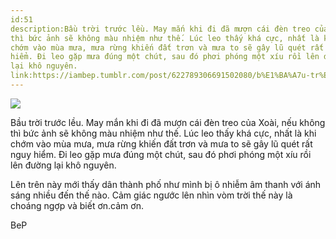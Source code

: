 ```yaml
---
id:51
description:Bầu trời trước lều. May mắn khi đi đã mượn cái đèn treo của Xoài, nếu không
thì bức ảnh sẽ không màu nhiệm như thế. Lúc leo thấy khá cực, nhất là khi
chớm vào mùa mưa, mưa rừng khiến đất trơn và mưa to sẽ gây lũ quét rất nguy
hiểm. Đi leo gặp mưa đúng một chút, sau đó phơi phóng một xíu rồi lên đường
lại khô nguyên.
link:https://iambep.tumblr.com/post/622789306691502080/b%E1%BA%A7u-tr%E1%BB%9Di-tr%C6%B0%E1%BB%9Bc-l%E1%BB%81u-may-m%E1%BA%AFn-khi-%C4%91i-%C4%91%C3%A3-m%C6%B0%E1%BB%A3n-c%C3%A1i-%C4%91%C3%A8n
---
```


![](https://64.media.tumblr.com/41772a2bc122a0aa3d22a4e76500c3f0/a8a835df15b93d3d-05/s1280x1920/90a850d83fb54d5c2ac9f1a6a0fd7a6765baf304.jpg)

Bầu trời trước lều. May mắn khi đi đã mượn cái đèn treo của Xoài, nếu không
thì bức ảnh sẽ không màu nhiệm như thế. Lúc leo thấy khá cực, nhất là khi
chớm vào mùa mưa, mưa rừng khiến đất trơn và mưa to sẽ gây lũ quét rất nguy
hiểm. Đi leo gặp mưa đúng một chút, sau đó phơi phóng một xíu rồi lên đường
lại khô nguyên.

Lên trên này mới thấy dân thành phố như mình bị ô nhiễm âm thanh với ánh
sáng nhiều đến thế nào. Cảm giác ngước lên nhìn vòm trời thế này là choáng
ngợp và biết ơn.cảm ơn.

BeP